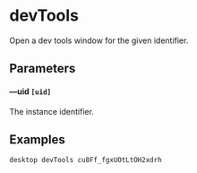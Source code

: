 # devTools

Open a dev tools window for the given identifier.

## Parameters

#### &ndash;&ndash;uid `[uid]`

The instance identifier.

## Examples

<code-group>
<code-block title="Base configuration">

```bash
desktop devTools cu8Ff_fgxUOtLtOH2xdrh
```

</code-block>
</code-group>
